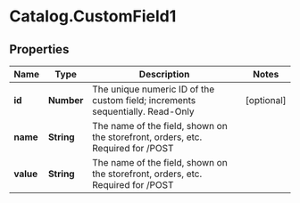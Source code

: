 # Catalog.CustomField1

## Properties
Name | Type | Description | Notes
------------ | ------------- | ------------- | -------------
**id** | **Number** | The unique numeric ID of the custom field; increments sequentially. Read-Only | [optional] 
**name** | **String** | The name of the field, shown on the storefront, orders, etc. Required for /POST  | 
**value** | **String** | The name of the field, shown on the storefront, orders, etc. Required for /POST  | 
